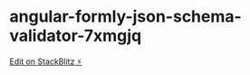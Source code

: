 # angular-formly-json-schema-validator-7xmgjq

[Edit on StackBlitz ⚡️](https://stackblitz.com/edit/angular-formly-json-schema-validator-7xmgjq)